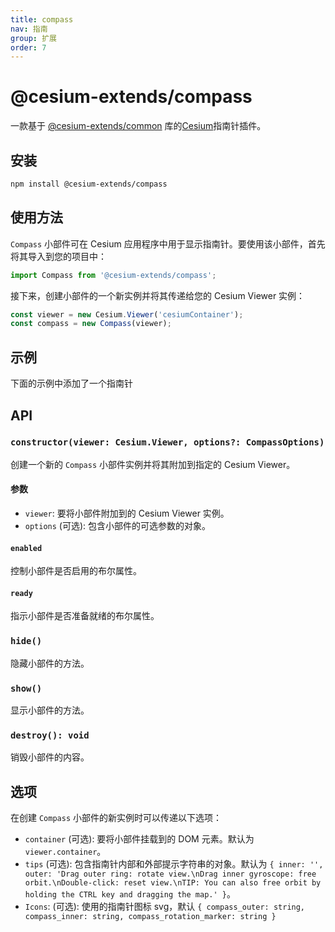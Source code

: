 ```yaml
---
title: compass
nav: 指南
group: 扩展
order: 7
---
```


# @cesium-extends/compass

一款基于 [@cesium-extends/common](https://www.npmjs.com/package/@cesium-extends/common) 库的[Cesium](https://cesium.com/)指南针插件。

## 安装

```bash
npm install @cesium-extends/compass
```

## 使用方法

`Compass` 小部件可在 Cesium 应用程序中用于显示指南针。要使用该小部件，首先将其导入到您的项目中：

```javascript
import Compass from '@cesium-extends/compass';
```

接下来，创建小部件的一个新实例并将其传递给您的 Cesium Viewer 实例：

```javascript
const viewer = new Cesium.Viewer('cesiumContainer');
const compass = new Compass(viewer);
```

## 示例

下面的示例中添加了一个指南针

<code src="@/components/Map/compass.tsx"></code>

## API

### `constructor(viewer: Cesium.Viewer, options?: CompassOptions)`

创建一个新的 `Compass` 小部件实例并将其附加到指定的 Cesium Viewer。

#### 参数

- `viewer`: 要将小部件附加到的 Cesium Viewer 实例。
- `options` (可选): 包含小部件的可选参数的对象。

#### `enabled`

控制小部件是否启用的布尔属性。

#### `ready`

指示小部件是否准备就绪的布尔属性。

### `hide()`

隐藏小部件的方法。

### `show()`

显示小部件的方法。

### `destroy(): void`

销毁小部件的内容。

## 选项

在创建 `Compass` 小部件的新实例时可以传递以下选项：

- `container` (可选): 要将小部件挂载到的 DOM 元素。默认为 `viewer.container`。
- `tips` (可选): 包含指南针内部和外部提示字符串的对象。默认为 `{ inner: '', outer: 'Drag outer ring: rotate view.\nDrag inner gyroscope: free orbit.\nDouble-click: reset view.\nTIP: You can also free orbit by holding the CTRL key and dragging the map.' }`。
- `Icons`: (可选): 使用的指南针图标 svg，默认 `{ compass_outer: string, compass_inner: string, compass_rotation_marker: string }`
